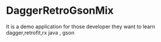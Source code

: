 # DaggerRetroGsonMix
It is a demo application for those developer they want to learn dagger,retrofit,rx java , gson 
